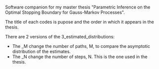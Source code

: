 Software companion for my master thesis "Parametric Inference on the Optimal Stopping Boundary for Gauss-Markov Processes".

The title of each codes is pupose and the order in which it appears in the thesis.

There are 2 versions of the 3_estimated_distributions:
- The _M change the number of paths, M, to compare the asymptotic distribution of the estimates.
- The _N change the number of steps, N. This is the one used in the thesis.
